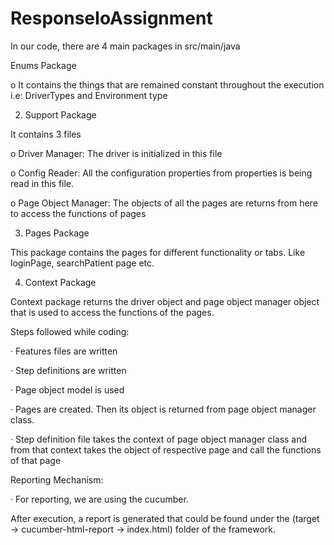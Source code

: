 # ResponseIoAssignment
 
In our code, there are 4 main packages in src/main/java

Enums Package

o   It contains the things that are remained constant throughout the execution i.e: DriverTypes and Environment type

2. Support Package

It contains 3 files

o   Driver Manager: The driver is initialized in this file

o   Config Reader: All the configuration properties from properties is being read in this file.

o   Page Object Manager: The objects of all the pages are returns from here to access the functions of pages

3. Pages Package

This package contains the pages for different functionality or tabs. Like loginPage, searchPatient page etc.

4. Context Package

Context package returns the driver object and page object manager object that is used to access the functions of the pages.

Steps followed while coding:

·       Features files are written

·       Step definitions are written

·       Page object model is used

·       Pages are created. Then its object is returned from page object manager class.

·        Step definition file takes the context of page object manager class and from that context takes the object of respective page and call the functions of that page


Reporting Mechanism:

·       For reporting, we are using the cucumber.

After execution, a report is generated that could be found under the (target -> cucumber-html-report -> index.html) folder of the framework.

